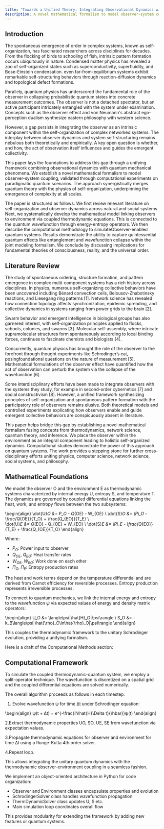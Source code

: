 ```yaml
---
title: "Towards a Unified Theory: Integrating Observational Dynamics with Quantum Phenomena"
description: A novel mathematical formalism to model observer-system coupling, validated through computational experiments on paradigmatic quantum scenarios.
---
```


## Introduction

The spontaneous emergence of order in complex systems, known as self-organization, has fascinated researchers across disciplines for decades. From the flocking of birds to schooling of fish, intrinsic pattern formation occurs ubiquitously in nature. Condensed matter physics has revealed a zoo of self-organized states such as superconductivity, superfluidity, and Bose-Einstein condensation. even far-from-equilibrium systems exhibit remarkable self-structuring behaviors through reaction-diffusion dynamics and topological defect formations.

Parallely, quantum physics has underscored the fundamental role of the observer in collapsing probabilistic quantum states into concrete measurement outcomes. The observer is not a detached spectator, but an active participant intricately entangled with the system under examination. Concepts such as the observer effect and von Neumann's abstract ego-perception dualism synthesize eastern philosophy with western science.

However, a gap persists in integrating the observer as an intrinsic component within the self-organization of complex networked systems. The interplay between observer dynamics and system self-structuring remains nebulous both theoretically and empirically. A key open question is whether, and how, the act of observation itself influences and guides the emergent collectivity.

This paper lays the foundations to address this gap through a unifying framework combining observational dynamics with quantum mechanical phenomena. We establish a novel mathematical formalism to model observer-system coupling, validated through computational experiments on paradigmatic quantum scenarios. The approach synergistically merges quantum theory with the physics of self-organization, underpinning the emergence of complexity at all scales.

The paper is structured as follows. We first review relevant literature on self-organization and observer dynamics across natural and social systems. Next, we systematically develop the mathematical model linking observers to environment via coupled thermodynamic equations. This is connected to the quantum wavefunction through energy-entropy operators. We then describe the computational methodology to simulateObserver-enabled quantum systems. Results demonstrate the ability to capture quintessential quantum effects like entanglement and wavefunction collapse within the joint modeling formalism. We conclude by discussing implications for fundamental theories of consciousness, reality, and the universal order.

## Literature Review

The study of spontaneous ordering, structure formation, and pattern emergence in complex multi-component systems has a rich history across disciplines. In physics, numerous self-organizing collective behaviors have been uncovered including Bénard convection cells, Belousov-Zhabotinsky reactions, and Liesegang ring patterns [1]. Network science has revealed how connection topology affects synchronization, epidemic spreading, and collective dynamics in systems ranging from power grids to the brain [2].

Swarm behavior and emergent intelligence in biological groups has also garnered interest, with self-organization principles applied to flocks, schools, colonies, and swarms [3]. Molecular self-assembly, where intricate supramolecular structures form spontaneously according to local binding forces, continues to fascinate chemists and biologists [4].

Concurrently, quantum physics has brought the role of the observer to the forefront through thought experiments like Schrodinger’s cat, posingfoundational questions on the nature of measurement [5]. Mathematical formulations of the observer effect have quantified how the act of observation can perturb the system via the collapse of the wavefunction [6].

Some interdisciplinary efforts have been made to integrate observers with the systems they study, for example in second-order cybernetics [7] and social constructivism [8]. However, a unified framework synthesizing principles of self-organization and spontaneous pattern formation with the participatory role of observers remains elusive. Both theoretical models and controlled experiments explicating how observers enable and guide emergent collective behaviors are conspicuously absent in literature.

This paper helps bridge this gap by establishing a novel mathematical formalism fusing concepts from thermodynamics, network science, quantum theory, and inference. We place the observer within the environment as an integral component leading to holistic self-organized dynamics. Computational studies demonstrate the power of this approach on quantum systems. The work provides a stepping stone for further cross-disciplinary efforts uniting physics, computer science, network science, social systems, and philosophy.

## Mathematical Foundations

We model the observer O and the environment E as thermodynamic systems characterized by internal energy U, entropy S, and temperature T. The dynamics are governed by coupled differential equations linking the heat, work, and entropy flows between the two subsystems:

\begin{align}
\dot{U}_O &= P_O - Q_{OE} - W_{OE} \\
\dot{S}_O &= \Pi_O - \frac{Q_{OE}}{T_O} + \frac{Q_{EO}}{T_E} \\  
\dot{U}_E &= Q_{EO} - Q_{OE} + W_{EO} \\
\dot{S}_E &= \Pi_E - \frac{Q_{EO}}{T_E} + \frac{Q_{OE}}{T_O}
\end{align}

Where:

- $P_O$: Power input to observer
- $Q_{OE}$, $Q_{EO}$: Heat transfer rates  
- $W_{OE}$, $W_{EO}$: Work done on each other
- $\Pi_O$, $\Pi_E$: Entropy production rates

The heat and work terms depend on the temperature differential and are derived from Carnot efficiency for reversible processes. Entropy production represents irreversible processes.

To connect to quantum mechanics, we link the internal energy and entropy to the wavefunction $\psi$ via expected values of energy and density matrix operators:

\begin{align}
U_O &= \langle\psi|\hat{H}_O|\psi\rangle \\
S_O &= -k_B\langle\psi|\hat{\rho}_O\ln\hat{\rho}_O|\psi\rangle
\end{align}

This couples the thermodynamic framework to the unitary Schrodinger evolution, providing a unifying formalism.

Here is a draft of the Computational Methods section:

## Computational Framework

To simulate the coupled thermodynamic-quantum system, we employ a split-operator technique. The wavefunction is discretized on a spatial grid and the coupled differential equations are solved numerically.

The overall algorithm proceeds as follows in each timestep:

1. Evolve wavefunction ψ for time ∆t under Schrodinger equation:

\begin{align}
ψ(t + ∆t) = e^{-\frac{iħ\hat{H}\Delta t}{\hbar}}ψ(t)
\end{align}

2.Extract thermodynamic properties UO, SO, UE, SE from wavefunction via expectation values.

3.Propagate thermodynamic equations for observer and environment for time ∆t using a Runge-Kutta 4th order solver.

4.Repeat loop.

This allows integrating the unitary quantum dynamics with the thermodynamic observer-environment coupling in a seamless fashion.

We implement an object-oriented architecture in Python for code organization:

- Observer and Environment classes encapsulate properties and evolution
- SchrodingerSolver class handles wavefunction propagation
- ThermDynamicSolver class updates U, S etc.
- Main simulation loop coordinates overall flow

This provides modularity for extending the framework by adding new features or quantum systems.
